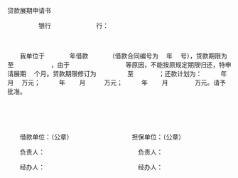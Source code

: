 



贷款展期申请书



 

　　　　　银行　　　　　　　 行：

　　

　　我单位于　　　　年借款　　　 （借款合同编号为　 年　 号），贷款期限为　　　　　　　至　　　　　　，由于　　　　　　　　　等原因，不能按原规定期限归还，特申请展期　 个月。贷款期限修订为　　　　　至　　　　；还款计划为：　　　年　　月　 万元；　　　年　　 月　　　万元；　　　年　　 月　　　　 万元。请予批准。　

　　

　　

　　借款单位：（公章）　　　　　　　　　　担保单位：（公章）

　　负责人：　　　　　　　　　　　　　　　负责人：

　　经办人：　　　　　　　　　　　　　　　经办人：